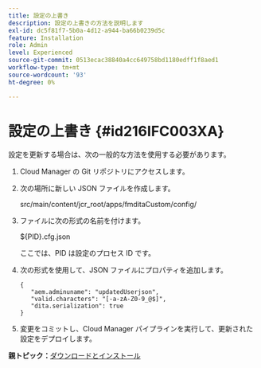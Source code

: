 ```yaml
---
title: 設定の上書き
description: 設定の上書きの方法を説明します
exl-id: dc5f81f7-5b0a-4d12-a944-ba66b0239d5c
feature: Installation
role: Admin
level: Experienced
source-git-commit: 0513ecac38840a4cc649758bd1180edff1f8aed1
workflow-type: tm+mt
source-wordcount: '93'
ht-degree: 0%

---
```


# 設定の上書き {#id216IFC003XA}

設定を更新する場合は、次の一般的な方法を使用する必要があります。

1. Cloud Manager の Git リポジトリにアクセスします。

1. 次の場所に新しい JSON ファイルを作成します。

   src/main/content/jcr\_root/apps/fmditaCustom/config/

1. ファイルに次の形式の名前を付けます。

   $\{PID\}.cfg.json

   ここでは、PID は設定のプロセス ID です。

1. 次の形式を使用して、JSON ファイルにプロパティを追加します。

   ```
   {
      "aem.adminuname": "updatedUserjson",
      "valid.characters": "[-a-zA-Z0-9_@$]",
      "dita.serialization": true
   }
   ```

1. 変更をコミットし、Cloud Manager パイプラインを実行して、更新された設定をデプロイします。


**親トピック：**[&#x200B;ダウンロードとインストール](download-install.md)
